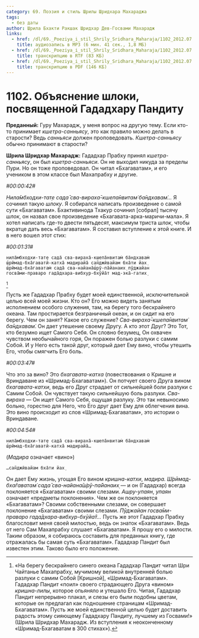 ```yaml
---
category: 69. Поэзия и стиль Шрилы Шридхара Махараджа
tags:
  - без даты
author: Шрила Бхакти Ракшак Шридхар Дев-Госвами Махарадж
links:
  - href: /dl/69._Poeziya_i_stil_Shrily_Sridhara_Maharaja/1102_2012.07.27.3_SridharMj_Obyasneniye_shloki_posvyawennoy_Gadadharu_Panditu.mp3
    title: аудиозапись в MP3 (6 мин. 41 сек., 1,8 МБ)
  - href: /dl/69._Poeziya_i_stil_Shrily_Sridhara_Maharaja/1102_2012.07.27.3_SridharMj_Obyasneniye_shloki_posvyawennoy_Gadadharu_Panditu.rtf
    title: транскрипцию в RTF (83 КБ)
  - href: /dl/69._Poeziya_i_stil_Shrily_Sridhara_Maharaja/1102_2012.07.27.3_SridharMj_Obyasneniye_shloki_posvyawennoy_Gadadharu_Panditu.pdf
    title: транскрипцию в PDF (146 КБ)
---
```


# 1102. Объяснение шлоки, посвященной Гададхару Пандиту

**Преданный:** Гуру Махарадж, у меня вопрос на другую тему. Если кто-то принимает *кшетра-санньясу*, это как правило можно делать в старости? Ведь *санньяси* должен проповедовать. *Кшетра-санньясу* обычно принимают в старости?

**Шрила Шридхар Махарадж:** Гададхар Прабху принял *кшетра-санньясу*, он был *кшетра-санньяси*. Он не выходил никуда за пределы Пури. Но он тоже проповедовал. Он читал «Бхагаватам», и его учеником в этом классе был Махапрабху и другие.

*#00:00:42#*

*Нила̄мбходхи-тат̣е сада̄ сва-вираха̄-кшепа̄нвитам̇ ба̄ндхавам̇…* Я сочинил такую *шлоку*. Я собирался написать произведение о самой сути «Бхагаватам». Бхактивинода Тхакур сочинил [собрал] тысячу *шлок*, он назвал свое произведение «Бхагавата-арка-маричи-мала». Я хотел написать где-то двести пятьдесят, максимум триста *шлок*, чтобы вкратце дать весь «Бхагаватам». Я составил вступление к этой книге. И в него вошел этот стих:

*#00:01:31#*

    нила̄мбходхи-тат̣е сада̄ сва-вираха̄-кшепа̄нвитам̇ ба̄ндхавам̇
    ш́рӣмад-бха̄гаватӣ-катха̄ мадирайа̄ сан̃джӣвайам бха̄ти йах̣
    ш́рӣмад-бха̄гаватам̇ сада̄ сва-найана̄ш́рӯ-па̄йанаих̣ пӯджайан
    госва̄ми-праваро гада̄дхара-вибхур-бхӯйа̄т мад-эка̄-гатих̣
[^_ftn1]

Пусть же Гададхар Прабху будет моей единственной, исключительной целью всей моей жизни. Кто он? Его можно видеть занятым исполнением особого служения, там, на берегу того бескрайнего океана. Там простирается безграничный океан, и он сидит на его берегу. Чем он занят? Какое его служение? *Сва-вираха̄-кшепа̄нвитам̇ ба̄ндхавам̇*. Он дает утешение своему Другу. А кто этот Друг? Это Тот, кто безумно ищет Самого Себя. Он словно безумец, Он охвачен чувством необычайного горя, Он поражен болью разлуки с самим Собой. И у Него есть такой друг, который дает Ему вино, чтобы утешить Его, чтобы смягчить Его боль.

*#00:03:47#*

Что это за вино? Это *бхагавата-катха* (повествования о Кришне и Вриндаване из «Шримад-Бхагаватам»). Он потчует своего Друга вином *бхагавата-катхи*, ведь его Друг страдает от сильнейшей боли разлуки с Самим Собой. Он чувствует такую сильнейшую боль разлуки. *Сва-вираха* — Он ищет Самого Себя, ощущая разлуку. Это так невыносимо больно, горестно для Него, что Его друг дает Ему для облегчения вина. Это вино происходит из слов «Шримад-Бхагаватам», это истории о Вриндаване.

*#00:04:54#*

    нила̄мбходхи-тат̣е сада̄ сва-вираха̄-кшепа̄нвитам̇ ба̄ндхавам̇
    ш́рӣмад-бха̄гаватӣ-катха̄ мадирайа̄…

(*Мадира* означает «вино»)

    …сан̃джӣвайам бха̄ти йах̣

Он дает Ему жизнь, угощая Его вином *кришна-катхи*, *мадира. Ш́рӣмад-бха̄гаватам̇ сада̄ сва-найана̄ш́рӯ-па̄йанаих̣* — и он (Гададхар) всегда поклоняется «Бхагаватам» своими слезами. *Ашру-упаян*, *упаян* означает «предметы поклонения». Чем же он поклоняется «Бхагаватам»? Своими собственными слезами, он совершает поклонение «Бхагаватам» своими слезами. *Пӯджайан госва̄ми-праваро гада̄дхара-вибхур-бхӯйа̄т…* Пусть же этот Гададхар Прабху благословит меня своей милостью, ведь он знаток «Бхагаватам». Ведь от него Сам Махапрабху слушает «Бхагаватам». Я прошу его о милости. Таким образом, я собираюсь составить для преданных книгу, где отражалась бы самая суть «Бхагаватам». Гададхар Пандит был известен этим. Таково было его положение.



[^_ftn1]: «На берегу бескрайнего синего океана Гададхар Пандит читал Шри Чайтанье Махапрабху, мучимому великой внутренней болью разлуки с самим Собой [Кришной], «Шримад-Бхагаватам». Гададхар Пандит «поил» своего страдающего Друга «вином» *кришна-лилы*, которое опьяняло и утешало Его. Читая, Гададхар Пандит непрерывно плакал, и слезы его были подобны цветам, которые он предлагал как подношение страницам «Шримад-Бхагаватам». Пусть же моей единственной целью будет доставить радость этому сияющему Гададхару Пандиту, лучшему из Госвами!» (Шрила Шридхар Махарадж. Из вступления к неоконченному «Шримад-Бхагаватам в 300 стихах»).

